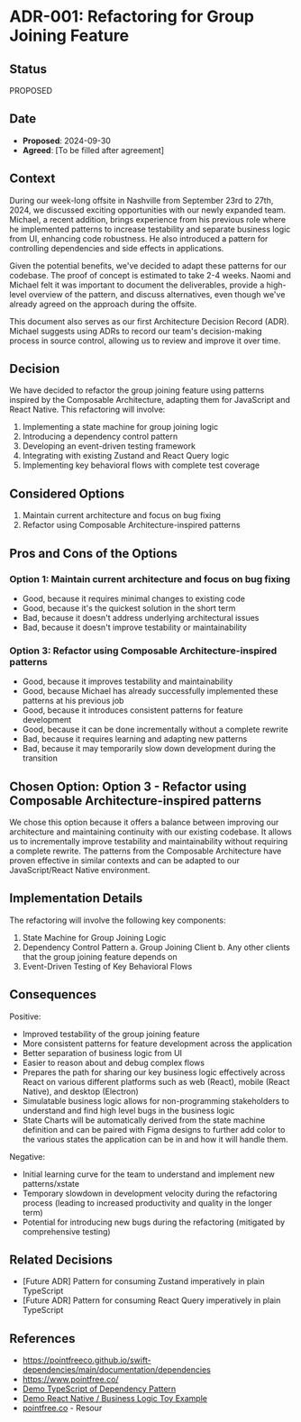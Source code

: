 # ADR-001: Refactoring for Group Joining Feature

## Status
PROPOSED

## Date
- **Proposed**: 2024-09-30
- **Agreed**: [To be filled after agreement]

## Context
During our week-long offsite in Nashville from September 23rd to 27th, 2024, we discussed exciting opportunities with our newly expanded team. Michael, a recent addition, brings experience from his previous role where he implemented patterns to increase testability and separate business logic from UI, enhancing code robustness. He also introduced a pattern for controlling dependencies and side effects in applications.

Given the potential benefits, we've decided to adapt these patterns for our codebase. The proof of concept is estimated to take 2-4 weeks. Naomi and Michael felt it was important to document the deliverables, provide a high-level overview of the pattern, and discuss alternatives, even though we've already agreed on the approach during the offsite.

This document also serves as our first Architecture Decision Record (ADR). Michael suggests using ADRs to record our team's decision-making process in source control, allowing us to review and improve it over time.

## Decision
We have decided to refactor the group joining feature using patterns inspired by the Composable Architecture, adapting them for JavaScript and React Native. This refactoring will involve:

1. Implementing a state machine for group joining logic
2. Introducing a dependency control pattern
3. Developing an event-driven testing framework
4. Integrating with existing Zustand and React Query logic
5. Implementing key behavioral flows with complete test coverage

## Considered Options
1. Maintain current architecture and focus on bug fixing
3. Refactor using Composable Architecture-inspired patterns

## Pros and Cons of the Options

### Option 1: Maintain current architecture and focus on bug fixing

* Good, because it requires minimal changes to existing code
* Good, because it's the quickest solution in the short term
* Bad, because it doesn't address underlying architectural issues
* Bad, because it doesn't improve testability or maintainability

### Option 3: Refactor using Composable Architecture-inspired patterns

* Good, because it improves testability and maintainability
* Good, because Michael has already successfully 
  implemented these patterns at his previous job
* Good, because it introduces consistent patterns for feature development
* Good, because it can be done incrementally without a complete rewrite
* Bad, because it requires learning and adapting new patterns
* Bad, because it may temporarily slow down development during the transition

## Chosen Option: Option 3 - Refactor using Composable Architecture-inspired patterns

We chose this option because it offers a balance between improving our architecture and maintaining continuity with our existing codebase. It allows us to incrementally improve testability and maintainability without requiring a complete rewrite. The patterns from the Composable Architecture have proven effective in similar contexts and can be adapted to our JavaScript/React Native environment.

## Implementation Details
The refactoring will involve the following key components:

1. State Machine for Group Joining Logic
2. Dependency Control Pattern
   a. Group Joining Client
   b. Any other clients that the group joining feature depends on
3. Event-Driven Testing of Key Behavioral Flows

## Consequences
Positive:
- Improved testability of the group joining feature
- More consistent patterns for feature development across the application
- Better separation of business logic from UI
- Easier to reason about and debug complex flows
- Prepares the path for sharing our key business logic 
  effectively across React on various different 
  platforms such as web (React), mobile (React Native), 
  and desktop (Electron)
- Simulatable business logic allows for 
  non-programming stakeholders to understand and find 
  high level bugs in the business logic
- State Charts will be automatically derived from the 
  state machine definition and can be paired with 
  Figma designs to further add color to the various 
  states the application can be in and how it will 
  handle them.

Negative:
- Initial learning curve for the team to understand 
  and implement new patterns/xstate
- Temporary slowdown in development velocity during 
  the refactoring process (leading to increased 
  productivity and quality in the longer term)
- Potential for introducing new bugs during the refactoring (mitigated by comprehensive testing)

## Related Decisions
- [Future ADR] Pattern for consuming Zustand 
  imperatively in plain TypeScript
- [Future ADR] Pattern for consuming React Query 
  imperatively in plain TypeScript

## References
- https://pointfreeco.github.io/swift-dependencies/main/documentation/dependencies
- https://www.pointfree.co/
- [Demo TypeScript of Dependency Pattern](https://github.com/ephemeraHQ/mobile-architecture-patterns-demo/tree/main/Dependencies)
- [Demo React Native / Business Logic Toy Example](https://github.com/ephemeraHQ/mobile-architecture-patterns-demo/tree/main/toyExample)
- [pointfree.co](https://www.pointfree.co) - Resour
